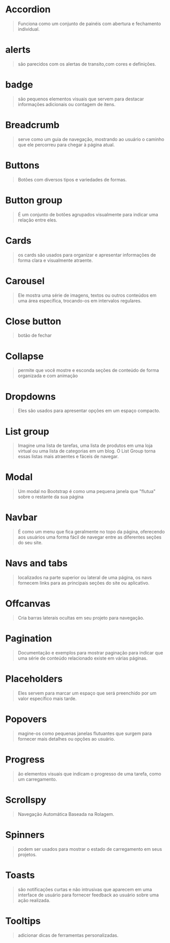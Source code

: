 # Accordion
>Funciona como um conjunto de painéis com abertura e fechamento individual.

# alerts
>são parecidos com os alertas de transito,com cores e definições.

# badge
>são pequenos elementos visuais que servem para destacar informações adicionais ou contagem de itens. 

# Breadcrumb 
>serve como um guia de navegação, mostrando ao usuário o caminho que ele percorreu para chegar à página atual.

# Buttons
>Botões com diversos tipos e variedades de formas.

# Button group
>É um conjunto de botões agrupados visualmente para indicar uma relação entre eles.

# Cards
>os cards são usados para organizar e apresentar informações de forma clara e visualmente atraente.

# Carousel
>Ele mostra uma série de imagens, textos ou outros conteúdos em uma área específica, trocando-os em intervalos regulares.

# Close button 
>botão de fechar

# Collapse
> permite que você mostre e esconda seções de conteúdo de forma organizada e com animação

# Dropdowns
> Eles são usados para apresentar opções em um espaço compacto.

# List group
> Imagine uma lista de tarefas, uma lista de produtos em uma loja virtual ou uma lista de categorias em um blog. O List Group torna essas listas mais atraentes e fáceis de navegar.

# Modal
> Um modal no Bootstrap é como uma pequena janela que "flutua" sobre o restante da sua página

# Navbar
> É como um menu que fica geralmente no topo da página, oferecendo aos usuários uma forma fácil de navegar entre as diferentes seções do seu site.

# Navs and tabs
> localizados na parte superior ou lateral de uma página, os navs fornecem links para as principais seções do site ou aplicativo.

# Offcanvas
> Cria barras laterais ocultas em seu projeto para navegação.

# Pagination
> Documentação e exemplos para mostrar paginação para indicar que uma série de conteúdo relacionado existe em várias páginas.

# Placeholders
> Eles servem para marcar um espaço que será preenchido por um valor específico mais tarde.

# Popovers
> magine-os como pequenas janelas flutuantes que surgem para fornecer mais detalhes ou opções ao usuário.

# Progress
> ão elementos visuais que indicam o progresso de uma tarefa, como um carregamento.

# Scrollspy
> Navegação Automática Baseada na Rolagem.

# Spinners
> podem ser usados ​​para mostrar o estado de carregamento em seus projetos.

# Toasts
> são notificações curtas e não intrusivas que aparecem em uma interface de usuário para fornecer feedback ao usuário sobre uma ação realizada. 

# Tooltips 
> adicionar dicas de ferramentas personalizadas.